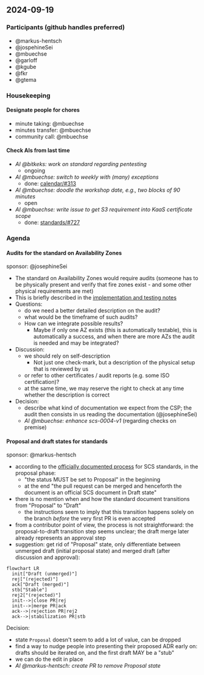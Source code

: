## 2024-09-19

### Participants (github handles preferred)

- @markus-hentsch
- @jospehineSei
- @mbuechse
- @garloff
- @kgube
- @fkr
- @gtema

### Housekeeping

#### Designate people for chores

- minute taking: @mbuechse
- minutes transfer: @mbuechse
- community call: @mbuechse

#### Check AIs from last time

- _AI @bitkeks: work on standard regarding pentesting_
    - ongoing
- _AI @mbuechse: switch to weekly with (many) exceptions_
    - done: [calendar/#313](https://github.com/SovereignCloudStack/calendar/pull/313)
- _AI @mbuechse: doodle the workshop date, e.g., two blocks of 90 minutes_
    - open
- _AI @mbuechse: write issue to get S3 requirement into KaaS certificate scope_
    - done: [standards/#727](https://github.com/SovereignCloudStack/standards/issues/727)

### Agenda

#### Audits for the standard on Availability Zones

sponsor: @josephineSei

- The standard on Availability Zones would require audits (someone has to be physically present and verify that fire zones exist - and some other physical requirements are met)
- This is briefly described in the [implementation and testing notes](https://github.com/SovereignCloudStack/standards/pull/640)
- Questions:
    - do we need a better detailed description on the audit?
    - what would be the timeframe of such audits?
    - How can we integrate possible results?
        - Maybe if only one AZ exists (this is automatically testable), this is automatically a success, and when there are more AZs the audit is needed and may be integrated?
- Discussion:
    - we should rely on self-description
        - Not just one check-mark, but a description of the physical setup that is reviewed by us
    - or refer to other certificates / audit reports (e.g. some ISO certification)?
    - at the same time, we may reserve the right to check at any time whether the description is correct
- Decision:
    - describe what kind of documentation we expect from the CSP; the audit then consists in us reading the documentation (@josephineSei)
    - _AI @mbuechse: enhance scs-0004-v1_ (regarding checks on premise)

#### Proposal and draft states for standards

sponsor: @markus-hentsch

- according to the [officially documented process](https://github.com/SovereignCloudStack/standards/blob/main/Standards/scs-0001-v1-sovereign-cloud-standards.md#process) for SCS standards, in the proposal phase:
    - "the status MUST be set to Proposal" in the beginning
    - at the end "the pull request can be merged and henceforth the document is an official SCS document in Draft state"
- there is no mention when and how the standard document transitions from "Proposal" to "Draft"
    - the instructions seem to imply that this transition happens solely on the branch *before* the very first PR is even accepted
- from a contributor point of view, the process is not straightforward: the proposal-to-draft transition step seems unclear; the draft merge later already represents an approval step
- suggestion: get rid of "Proposal" state, only differentiate between unmerged draft (initial proposal state) and merged draft (after discussion and approval):

```mermaid
flowchart LR
  init["Draft (unmerged)"]
  rej["(rejected)"]
  ack["Draft (merged)"]
  stb["Stable"]
  rej2["(rejected)"]
  init-->|close PR|rej
  init-->|merge PR|ack
  ack-->|rejection PR|rej2
  ack-->|stabilization PR|stb
```

Decision:

- state `Proposal` doesn't seem to add a lot of value, can be dropped
- find a way to nudge people into presenting their proposed ADR early on: drafts should be iterated on, and the first draft MAY be a "stub"
- we can do the edit in place
- _AI @markus-hentsch: create PR to remove Proposal state_
